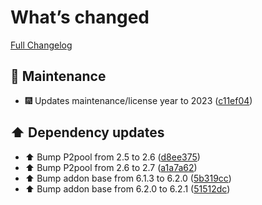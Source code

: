 # What’s changed
[Full Changelog](https://github.com/erdnaxela02/addon-p2pool/compare/v0.3.0...v0.4.0)
## 🧰 Maintenance
- 🎆 Updates maintenance/license year to 2023 ([c11ef04](https://github.com/erdnaxela02/addon-p2pool/commit/c11ef04eed5af7853a7d73743171ee1ae0f89cde))
## ⬆️ Dependency updates
- ⬆️ Bump P2pool from 2.5 to 2.6 ([d8ee375](https://github.com/erdnaxela02/addon-p2pool/commit/d8ee375278e5aa6e97f6f51f6c6d0133779bcbfa))
- ⬆️ Bump P2pool from 2.6 to 2.7 ([a1a7a62](https://github.com/erdnaxela02/addon-p2pool/commit/a1a7a62f660a8b2b58dfb5a2595cc3e0925be114))
- ⬆️ Bump addon base from 6.1.3 to 6.2.0 ([5b319cc](https://github.com/erdnaxela02/addon-p2pool/commit/5b319cc0e2fb500259ac2d1987f346dff72d46e2))
- ⬆️ Bump addon base from 6.2.0 to 6.2.1 ([51512dc](https://github.com/erdnaxela02/addon-p2pool/commit/51512dcaf475f3f0c556029f01c3750b5e3aacc3))
